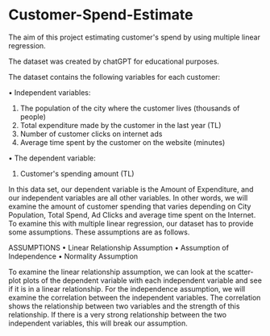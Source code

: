 # Customer-Spend-Estimate
The aim of this project estimating customer's spend by using multiple linear regression.

The dataset was created by chatGPT for educational purposes.

The dataset contains the following variables for each customer:

•	Independent variables:

1. The population of the city where the customer lives (thousands of people)
2. Total expenditure made by the customer in the last year (TL)
3. Number of customer clicks on internet ads
4. Average time spent by the customer on the website (minutes)

•	The dependent variable:

1. Customer's spending amount (TL)

In this data set, our dependent variable is the Amount of Expenditure, and our independent variables are all other variables.
In other words, we will examine the amount of customer spending that varies depending on City Population, Total Spend, Ad Clicks and average time spent on the Internet. To examine this with multiple linear regression, our dataset has to provide some assumptions. These assumptions are as follows.

ASSUMPTIONS
• Linear Relationship Assumption
• Assumption of Independence
• Normality Assumption

To examine the linear relationship assumption, we can look at the scatter-plot plots of the dependent variable with each independent variable and see if it is in a linear relationship.
For the independence assumption, we will examine the correlation between the independent variables. The correlation shows the relationship between two variables and the strength of this relationship. If there is a very strong relationship between the two independent variables, this will break our assumption.
